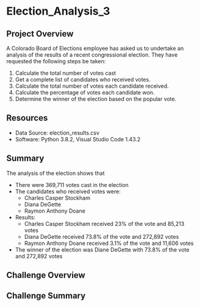 # Election_Analysis_3

## Project Overview
A Colorado Board of Elections employee has asked us to undertake an analysis of the results of a recent congressional election.  They have requested the following steps be taken:  

1) Calculate the total number of votes cast
2) Get a complete list of candidates who received votes.
3) Calculate the total number of votes each candidate received.
4) Calculate the percentage of votes each candidate won.
5) Determine the winner of the election based on the popular vote.

## Resources
- Data Source:  election_results.csv
- Software:  Python 3.8.2, Visual Studio Code 1.43.2

## Summary
The analysis of the election shows that
- There were 369,711 votes cast in the election
- The candidates who received votes were:
  - Charles Casper Stockham
  - Diana DeGette
  - Raymon Anthony Doane
- Results:
  - Charles Casper Stockham received 23% of the vote and 85,213 votes
  - Diana DeGette received 73.8% of the vote and 272,892 votes
  - Raymon Anthony Doane received 3.1% of the vote and 11,606 votes
- The winner of the election was Diane DeGette with 73.8% of the vote and 272,892 votes

## Challenge Overview

## Challenge Summary
